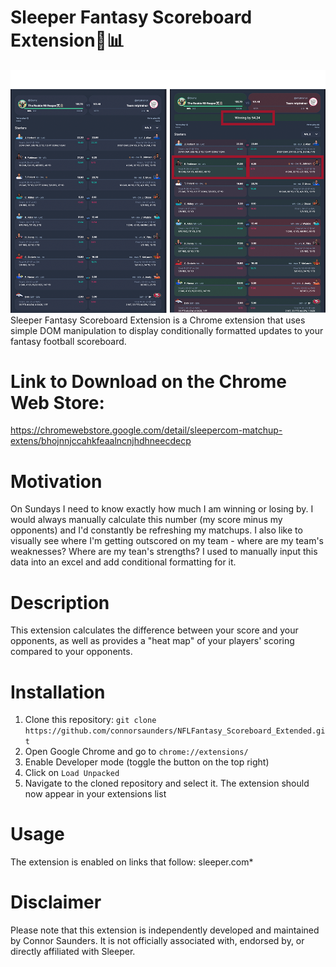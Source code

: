 # Sleeper Fantasy Scoreboard Extension🏈📊
<img src="screenshots/SleeperDemo.png" alt="Demo" width="650"/>
Sleeper Fantasy Scoreboard Extension is a Chrome extension that uses simple DOM manipulation to display conditionally formatted updates to your fantasy football scoreboard.

# Link to Download on the Chrome Web Store:
https://chromewebstore.google.com/detail/sleepercom-matchup-extens/bhojnnjccahkfeaalncnjhdhneecdecp

# Motivation
On Sundays I need to know exactly how much I am winning or losing by. I would always manually calculate this number (my score minus my opponents) and I'd constantly be refreshing my matchups. I also like to visually see where I'm getting outscored on my team - where are my team's weaknesses? Where are my tean's strengths? I used to manually input this data into an excel and add conditional formatting for it.

# Description
This extension calculates the difference between your score and your opponents, as well as provides a "heat map" of your players' scoring compared to your opponents.

# Installation
1. Clone this repository: `git clone https://github.com/connorsaunders/NFLFantasy_Scoreboard_Extended.git`
2. Open Google Chrome and go to `chrome://extensions/`
3. Enable Developer mode (toggle the button on the top right)
4. Click on `Load Unpacked`
5. Navigate to the cloned repository and select it. The extension should now appear in your extensions list

# Usage
The extension is enabled on links that follow:
sleeper.com*

# Disclaimer
Please note that this extension is independently developed and maintained by Connor Saunders. It is not officially associated with, endorsed by, or directly affiliated with Sleeper.
